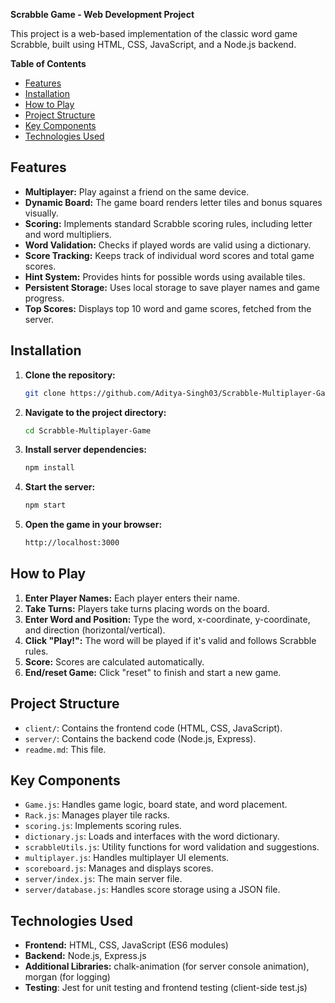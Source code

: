 **Scrabble Game - Web Development Project**

This project is a web-based implementation of the classic word game Scrabble, built using HTML, CSS, JavaScript, and a Node.js backend.

**Table of Contents**

- [Features](#features)
- [Installation](#installation)
- [How to Play](#how-to-play)
- [Project Structure](#project-structure)
- [Key Components](#key-components)
- [Technologies Used](#technologies-used)

## Features

*   **Multiplayer:** Play against a friend on the same device.
*   **Dynamic Board:** The game board renders letter tiles and bonus squares visually.
*   **Scoring:** Implements standard Scrabble scoring rules, including letter and word multipliers.
*   **Word Validation:** Checks if played words are valid using a dictionary.
*   **Score Tracking:** Keeps track of individual word scores and total game scores.
*   **Hint System:** Provides hints for possible words using available tiles.
*   **Persistent Storage:** Uses local storage to save player names and game progress.
*   **Top Scores:** Displays top 10 word and game scores, fetched from the server.

## Installation

1.  **Clone the repository:**
    ```bash
    git clone https://github.com/Aditya-Singh03/Scrabble-Multiplayer-Game.git
    ```
2.  **Navigate to the project directory:**
    ```bash
    cd Scrabble-Multiplayer-Game
    ```
3.  **Install server dependencies:**
    ```bash
    npm install
    ```
4.  **Start the server:**
    ```bash
    npm start 
    ```
5.  **Open the game in your browser:**
    ```bash
    http://localhost:3000
    ```

## How to Play

1.  **Enter Player Names:** Each player enters their name.
2.  **Take Turns:** Players take turns placing words on the board.
3.  **Enter Word and Position:** Type the word, x-coordinate, y-coordinate, and direction (horizontal/vertical).
4.  **Click "Play!":** The word will be played if it's valid and follows Scrabble rules.
5.  **Score:** Scores are calculated automatically.
6.  **End/reset Game:** Click "reset" to finish and start a new game.

## Project Structure

*   `client/`: Contains the frontend code (HTML, CSS, JavaScript).
*   `server/`: Contains the backend code (Node.js, Express).
*   `readme.md`: This file.

## Key Components

*   `Game.js`: Handles game logic, board state, and word placement.
*   `Rack.js`: Manages player tile racks.
*   `scoring.js`: Implements scoring rules.
*   `dictionary.js`: Loads and interfaces with the word dictionary.
*   `scrabbleUtils.js`: Utility functions for word validation and suggestions.
*   `multiplayer.js`: Handles multiplayer UI elements.
*   `scoreboard.js`: Manages and displays scores.
*   `server/index.js`: The main server file.
*   `server/database.js`: Handles score storage using a JSON file.

## Technologies Used

*   **Frontend:** HTML, CSS, JavaScript (ES6 modules)
*   **Backend:** Node.js, Express.js
*   **Additional Libraries:** chalk-animation (for server console animation), morgan (for logging) 
*   **Testing**: Jest for unit testing and frontend testing (client-side test.js)